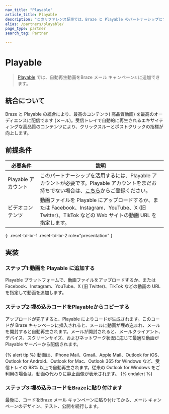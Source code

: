 ```yaml
---
nav_title: "Playable"
article_title: Playable
description: "このリファレンス記事では、Braze と Playable のパートナーシップについて説明します。Playable は動画プラットフォームであり、動画コンテンツを Braze メールキャンペーンに追加できます。"
alias: /partners/playable/
page_type: partner
search_tag: Partner

---
```


# Playable

> [Playable][1] では、自動再生動画をBraze メール キャンペーンs に追加できます。



## 統合について

Braze と Playable の統合により、最高のコンテンツ( 高品質動画) を最高のオーディエンスに配信でます (メール)。受信トレイで自動的に再生されるエキサイティングな高品質のコンテンツにより、クリックスルーとポストクリックの指標が向上します。

## 前提条件

| 必要条件 | 説明 | 
| ----------- | ----------- |
| Playable アカウント | このパートナーシップを活用するには、Playable アカウントが必要です。Playable アカウントをまだお持ちでない場合は、[こちら][signup]からご登録ください。
ビデオコンテンツ | 動画ファイルを Playable にアップロードするか、または Facebook、Instagram、YouTube、X (旧 Twitter)、TikTok などの Web サイトの動画 URL を指定します。 |
{: .reset-td-br-1 .reset-td-br-2 role="presentation" }

## 実装

### ステップ1:動画を Playable に追加する

Playable プラットフォームで、動画ファイルをアップロードするか、または Facebook、Instagram、YouTube、X (旧 Twitter)、TikTok などの動画の URL を指定して動画を追加します。

### ステップ2:埋め込みコードをPlayableからコピーする

アップロードが完了すると、Playable によりコードが生成されます。このコードが Braze キャンペーンに挿入されると、メールに動画が埋め込まれ、メールを開封すると自動再生されます。メールが開封されると、メールクライアント、デバイス、スクリーンサイズ、およびネットワーク状況に応じて最適な動画が Playable サーバーから配信されます。

{% alert tip %}
動画は、iPhone Mail、Gmail、Apple Mail、Outlook for iOS、Outlook for Android、Outlook for Mac、Outlook 365 for Windows など、受信トレイの 98% 以上で自動再生されます。従来の Outlook for Windows をご利用の場合は、動画の代わりに静止画像が表示されます。
{% endalert %}

### ステップ3:埋め込みコードをBrazeに貼り付けます

最後に、コードをBraze メール キャンペーンに貼り付けてから、メール キャンペーンのデザイン、テスト、公開を続行します。


[1]: https://playable.video
[signup]: https://signup.playable.video